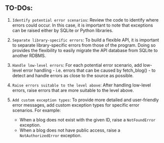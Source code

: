 ## TO-DOs:

1. `Identify potential error scenarios`: Review the code to identify where errors could occur. In this case, it is important to note that exceptions can be raised either by SQLite or Python libraries.

2. `Separate library-specific errors`: To build a flexible API, it is important to separate library-specific errors from those of the program. Doing so provides the flexibility to easily migrate the API database from SQLite to another RDBMS.

3. `Handle low-level errors`: For each potential error scenario, add low-level error handling - i.e. errors that can be caused by fetch_blog() - to detect and handle errors as close to the source as possible.

4. `Raise errors suitable to the level above`: After handling low-level errors, raise errors that are more suitable to the level above.

5. `Add custom exception types`: To provide more detailed and user-friendly error messages, add custom exception types for specific error scenarios. For example:
    - When a blog does not exist with the given ID, raise a `NotFoundError` exception.
    - When a blog does not have public access, raise a `NotAuthorizedError` exception.